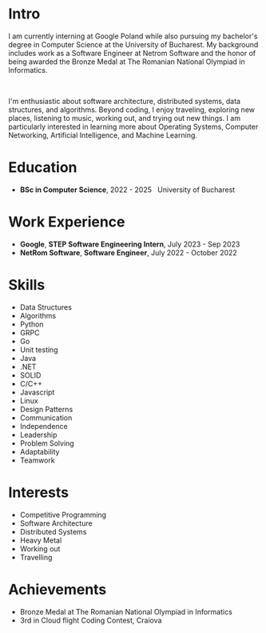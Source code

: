 # Intro
<p>I am currently interning at Google Poland while also pursuing my bachelor's degree in Computer Science at the University of Bucharest. My background includes work as a Software Engineer at Netrom Software and the honor of being awarded the Bronze Medal at The Romanian National Olympiad in Informatics.</p> <br>

<p>
I'm enthusiastic about software architecture, distributed systems, data structures, and algorithms. Beyond coding, I enjoy traveling, exploring new places, listening to music, working out, and trying out new things. I am particularly interested in learning more about Operating Systems, Computer Networking, Artificial Intelligence, and Machine Learning. <p>

# Education
* <strong>BSc in Computer Science</strong>, 2022 - 2025
&nbsp;&nbsp;University of Bucharest

# Work Experience
* <strong>Google</strong>, <strong>STEP Software Engineering Intern</strong>, July 2023 - Sep 2023
* <strong>NetRom Software</strong>, <strong>Software Engineer</strong>, July 2022 - October 2022
&nbsp;&nbsp; 

# Skills

<ul>
    <li>Data Structures</li>
    <li>Algorithms</li>
    <li>Python</li>
    <li>GRPC</li>
    <li>Go</li>
    <li>Unit testing</li>
    <li>Java</li>
    <li>.NET</li>
    <li>SOLID</li>
    <li>C/C++</li>
    <li>Javascript</li>
    <li>Linux</li>
    <li>Design Patterns</li>
    <li>Communication</li>
    <li>Independence</li>
    <li>Leadership</li>
    <li>Problem Solving</li>
    <li>Adaptability</li>
    <li>Teamwork</li>
</ul>

# Interests

<ul>
    <li>Competitive Programming</li>
    <li>Software Architecture</li>
    <li>Distributed Systems</li>
    <li>Heavy Metal</li>
    <li>Working out</li>
    <li>Travelling</li>
</ul>

# Achievements
* Bronze Medal at The Romanian National Olympiad in Informatics
* 3rd in Cloud flight Coding Contest, Craiova